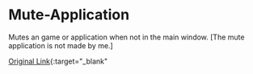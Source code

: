 # Mute-Application
Mutes an game or application when not in the main window. [The mute application is not made by me.]

[Original Link][1]{:target="_blank"

[1]: https://superuser.com/questions/1438597/how-do-i-make-windows-mute-background-applications
